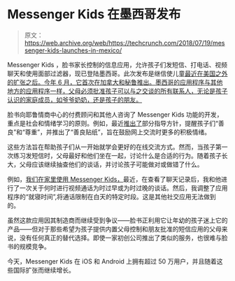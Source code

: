 # Messenger Kids 在墨西哥发布

> 原文：<https://web.archive.org/web/https://techcrunch.com/2018/07/19/messenger-kids-launches-in-mexico/>

Messenger Kids ，脸书家长控制的信息应用，允许孩子们发短信、打电话、视频聊天和使用面部过滤器，现已登陆墨西哥。此次发布是继信使儿童[最近在美国之外的扩张之后。今年 6 月，它首次在加拿大和秘鲁推出。墨西哥的应用程序与其他地方的应用程序一样，父母必须批准孩子可以与之交谈的所有联系人，无论是孩子认识的家庭成员，如爷爷奶奶，还是孩子的朋友。](https://web.archive.org/web/20230313195359/https://techcrunch.com/2018/06/22/messenger-kids-expands-outside-the-u-s-rolls-out-kindness-features/)

脸书向耶鲁情商中心的付费顾问和其他人咨询了 Messenger Kids 功能的开发，重点是社会和情绪学习的原则。例如，最近[推出了](https://web.archive.org/web/20230313195359/https://techcrunch.com/2018/06/22/messenger-kids-expands-outside-the-u-s-rolls-out-kindness-features/)部分指导方针，提醒孩子们“善良”和“尊重”，并推出了“善良贴纸”，旨在鼓励网上交流时更多的积极情绪。

这些方法旨在帮助孩子们从一开始就学会更好的在线交流方式。然而，当孩子第一次练习发短信时，父母最好和他们坐在一起，讨论什么是合适的行为。随着孩子长大，父母应该继续抽查他们的谈话，并讨论孩子可能做对或做错了什么。

例如，[我们在家里使用 Messenger Kids，](https://web.archive.org/web/20230313195359/https://techcrunch.com/2018/02/05/why-i-decided-to-install-messenger-kids/)最近，在查看了聊天记录后，我和他进行了一次关于何时进行视频通话为时过早或为时过晚的谈话。然后，我调整了应用程序的“就寝时间”,将通话限制在白天的特定时段。这是其他社交应用无法做到的。

虽然这款应用因其制造商而继续受到争议——脸书正利用它让年幼的孩子迷上它的产品——但对于那些希望为孩子提供内置父母控制和朋友批准的短信应用的父母来说，没有任何真正的替代选择。即使一家初创公司推出了类似的服务，也很难与脸书的规模竞争。

今天，Messenger Kids 在 iOS 和 Android 上拥有超过 50 万用户，并且随着这些国际扩张而继续增长。